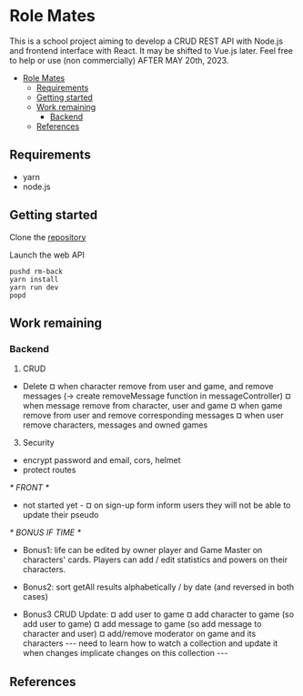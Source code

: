 # Role Mates

This is a school project aiming to develop a CRUD REST API with Node.js and frontend interface with React. It may be shifted to Vue.js later.
Feel free to help or use (non commercially) AFTER MAY 20th, 2023.

- [Role Mates](#role-mates)
  - [Requirements](#requirements)
  - [Getting started](#getting-started)
  - [Work remaining](#work-remaining)
    - [Backend](#backend)
  - [References](#references)


## Requirements

- yarn
- node.js

## Getting started

Clone the [repository](https://github.com/kimt0t0/Role-Mates/)

Launch the web API

~~~
pushd rm-back
yarn install
yarn run dev
popd
~~~

<!-- Launch the front-end application

~~~
pushd rm-front
yarn install
yarn run dev
popd
~~~ -->

## Work remaining

### Backend

1. CRUD

- Delete
  ¤ when character remove from user and game, and remove messages (-> create removeMessage function in messageController)
  ¤ when message remove from character, user and game
  ¤ when game remove from user and remove corresponding messages
  ¤ when user remove characters, messages and owned games

3. Security

- encrypt password and email, cors, helmet
- protect routes

_* FRONT *_

- not started yet -
  ¤ on sign-up form inform users they will not be able to update their pseudo

_* BONUS IF TIME *_

- Bonus1: life can be edited by owner player and Game Master on characters' cards. Players can add / edit statistics and powers on their characters.

- Bonus2: sort getAll results alphabetically / by date (and reversed in both cases)

- Bonus3 CRUD Update:
  ¤ add user to game
  ¤ add character to game (so add user to game)
  ¤ add message to game (so add message to character and user)
  ¤ add/remove moderator on game and its characters
  --- need to learn how to watch a collection and update it when changes implicate changes on this collection ---


## References

<!-- Une liste de liens utiles pour comprendre, utiliser, modifier le projet -->
